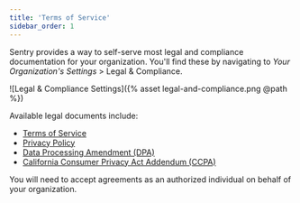 ```yaml
---
title: 'Terms of Service'
sidebar_order: 1
---
```


Sentry provides a way to self-serve most legal and compliance documentation for your organization. You'll find these by navigating to _Your Organization's Settings_ > Legal & Compliance.

![Legal & Compliance Settings]({% asset legal-and-compliance.png @path %})

Available legal documents include:

- [Terms of Service](https://sentry.io/terms/)
- [Privacy Policy](https://sentry.io/privacy/)
- [Data Processing Amendment (DPA)](https://sentry.io/legal/dpa/1.0.0/)
- [California Consumer Privacy Act Addendum (CCPA)](https://sentry.io/legal/ccpa/1.0.0/)

You will need to accept agreements as an authorized individual on behalf of your organization.
